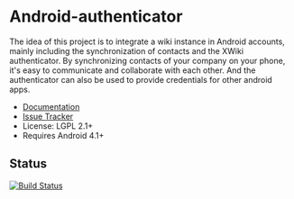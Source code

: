# Android-authenticator

The idea of this project is to integrate a wiki instance in Android accounts, mainly including the synchronization of contacts and the XWiki authenticator. By synchronizing contacts of your company on your phone, it's easy to communicate and collaborate with each other. And the authenticator can also be used to provide credentials for other android apps.

* [Documentation](http://extensions.xwiki.org/xwiki/bin/view/Extension/Android+authenticator/)
* [Issue Tracker](http://jira.xwiki.org/browse/ANDAUTH)
* License: LGPL 2.1+
* Requires Android 4.1+

## Status
[![Build Status](http://ci.xwiki.org/buildStatus/icon?job=Contrib_android-authenticator)](http://ci.xwiki.org/job/Contrib_android-authenticator/)
